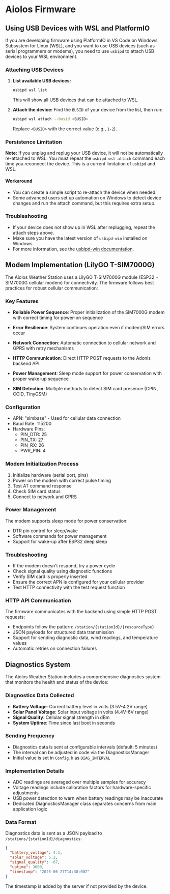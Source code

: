 # Aiolos Firmware

## Using USB Devices with WSL and PlatformIO

If you are developing firmware using PlatformIO in VS Code on Windows Subsystem for Linux (WSL), and you want to use USB devices (such as serial programmers or modems), you need to use `usbipd` to attach USB devices to your WSL environment.

### Attaching USB Devices

1. **List available USB devices:**
   ```bash
   usbipd wsl list
   ```
   This will show all USB devices that can be attached to WSL.

2. **Attach the device:**
   Find the `BUSID` of your device from the list, then run:
   ```bash
   usbipd wsl attach --busid <BUSID>
   ```
   Replace `<BUSID>` with the correct value (e.g., `1-2`).

### Persistence Limitation

**Note:** If you unplug and replug your USB device, it will not be automatically re-attached to WSL. You must repeat the `usbipd wsl attach` command each time you reconnect the device. This is a current limitation of `usbipd` and WSL.

#### Workaround
- You can create a simple script to re-attach the device when needed.
- Some advanced users set up automation on Windows to detect device changes and run the attach command, but this requires extra setup.

### Troubleshooting
- If your device does not show up in WSL after replugging, repeat the attach steps above.
- Make sure you have the latest version of `usbipd-win` installed on Windows.
- For more information, see the [usbipd-win documentation](https://github.com/dorssel/usbipd-win).

## Modem Implementation (LilyGO T-SIM7000G)

The Aiolos Weather Station uses a LilyGO T-SIM7000G module (ESP32 + SIM7000G cellular modem) for connectivity. The firmware follows best practices for robust cellular communication:

### Key Features

- **Reliable Power Sequence**: Proper initialization of the SIM7000G modem with correct timing for power-on sequence
- **Error Resilience**: System continues operation even if modem/SIM errors occur
- **Network Connection**: Automatic connection to cellular network and GPRS with retry mechanisms
- **HTTP Communication**: Direct HTTP POST requests to the Adonis backend API

- **Power Management**: Sleep mode support for power conservation with proper wake-up sequence
- **SIM Detection**: Multiple methods to detect SIM card presence (CPIN, CCID, TinyGSM)

### Configuration

- APN: "simbase" - Used for cellular data connection
- Baud Rate: 115200
- Hardware Pins:
  - PIN_DTR: 25
  - PIN_TX: 27
  - PIN_RX: 26
  - PWR_PIN: 4

### Modem Initialization Process

1. Initialize hardware (serial port, pins)
2. Power on the modem with correct pulse timing
3. Test AT command response
4. Check SIM card status
5. Connect to network and GPRS

### Power Management

The modem supports sleep mode for power conservation:

- DTR pin control for sleep/wake
- Software commands for power management
- Support for wake-up after ESP32 deep sleep

### Troubleshooting

- If the modem doesn't respond, try a power cycle
- Check signal quality using diagnostic functions
- Verify SIM card is properly inserted
- Ensure the correct APN is configured for your cellular provider
- Test HTTP connectivity with the test request function

### HTTP API Communication

The firmware communicates with the backend using simple HTTP POST requests:

- Endpoints follow the pattern: `/station/{stationId}/{resourceType}`
- JSON payloads for structured data transmission
- Support for sending diagnostic data, wind readings, and temperature values
- Automatic retries on connection failures

## Diagnostics System

The Aiolos Weather Station includes a comprehensive diagnostics system that monitors the health and status of the device:

### Diagnostics Data Collected

- **Battery Voltage**: Current battery level in volts (3.5V-4.2V range)
- **Solar Panel Voltage**: Solar input voltage in volts (4.4V-6V range)
- **Signal Quality**: Cellular signal strength in dBm
- **System Uptime**: Time since last boot in seconds

### Sending Frequency

- Diagnostics data is sent at configurable intervals (default: 5 minutes)
- The interval can be adjusted in code via the DiagnosticsManager
- Initial value is set in `Config.h` as `DIAG_INTERVAL`

### Implementation Details

- ADC readings are averaged over multiple samples for accuracy
- Voltage readings include calibration factors for hardware-specific adjustments
- USB power detection to warn when battery readings may be inaccurate
- Dedicated DiagnosticsManager class separates concerns from main application logic

### Data Format

Diagnostics data is sent as a JSON payload to `/stations/{stationId}/diagnostics`:

```json
{
  "battery_voltage": 4.1,
  "solar_voltage": 5.2,
  "signal_quality": -67,
  "uptime": 3600,
  "timestamp": "2025-06-27T14:30:00Z"
}
```

The timestamp is added by the server if not provided by the device.
